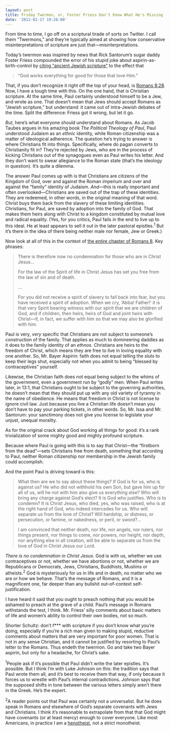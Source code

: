 ```yaml
---
layout: post
title: Friday Twermon, or, Foster Friess Don't Know What He's Missing [Politics]
date: '2012-02-17 19:28:00'
---
```



From time to time, I go off on a scriptural tirade of sorts on Twitter. I call them “Twermons,” and they’re typically aimed at showing how conservative misinterpretations of scripture are just that—misinterpretations.

Today’s twermon was inspired by news that Rick Santorum’s sugar daddy Foster Friess compounded the error of his stupid joke about aspirin-as-birth-control by [citing “ancient Jewish scripture”](https://twitter.com/#!/sarahposner/status/170493273184534528) to the effect that

> “God works everything for good for those that love Him.”

That, if you don’t recognize it right off the top of your head, is [Romans 8:28](http://t.co/Dnrl1t0w). Now, I have a tough time with this. On the one hand, that *is* Christian scripture. At the same time, Paul certainly understood himself to be a Jew, and wrote as one. That doesn’t mean that Jews should accept Romans as “Jewish scripture,” but understand: it came out of intra-Jewish debates of the time. Split the difference: Friess got it wrong, but let it go.

*But*, here’s what everyone should understand about Romans. As Jacob Taubes argues in his amazing book *The Political Theology of Paul*, Paul understood Judaism as an *ethnic* identity, while Roman citizenship was a matter of ideological adherence. The question he’s trying to answer is where Christians fit into things. Specifically, where do pagan converts to Christianity fit in? They’re rejected by Jews, who are in the process of kicking Christians out of the synagogues even as Paul writes his letter. And they don’t want to swear allegiance to the Roman state (that’s the ideology in question). It’s quite a dilemma.

The answer Paul comes up with is that Christians are citizens of the Kingdom of God, over and against the Roman imperium and over and against the “family” identity of Judaism. *And*—this is really important and often overlooked—Christians are saved out of the trap of these identities. They are redeemed, in other words, in the original meaning of that word. Christ buys them back from the slavery of these limiting identities. Christians, for Paul, are saved by adoption into the family of God. That makes them heirs along with Christ to a kingdom constituted by mutual love and radical equality. (Yes, for you critics, Paul fails in the end to live up to this ideal. He at least appears to sell it out in the later pastoral epistles.<sup>1</sup> But it’s there in the idea of there being neither male nor female, Jew or Greek.)

Now look at all of this in the context of [the entire chapter of Romans 8](http://t.co/QOkPAUc1). Key phrases:

> There is therefore now no condemnation for those who are in Christ Jesus…
> 
> For the law of the Spirit of life in Christ Jesus has set you free from the law of sin and of death.
> 
> …
> 
> For you did not receive a spirit of slavery to fall back into fear, but you have received a spirit of adoption. When we cry, ‘Abba! Father!’ it is that very Spirit bearing witness with our spirit that we are children of God, and if children, then heirs, heirs of God and joint heirs with Christ—if, in fact, we suffer with him so that we may also be glorified with him.

Paul is very, *very* specific that Christians are not subject to someone’s construction of the family. That applies as much to domineering daddies as it does to the family identity of an *ethnos*. Christians are heirs to the freedom of Christ, which means they are free to live in loving equality with one another. So, Mr. Bayer Aspirin: faith does not equal telling the sluts to keep their legs shut, especially not when you admit to being “blessed by contraceptives” yourself.

Likewise, the Christian faith does not equal being subject to the whims of the government, even a government run by “godly” men. When Paul writes later, in 13:1, that Christians ought to be subject to the governing authorities, he doesn’t mean that they should put up with any old variety of tyranny in the name of obedience. He means that freedom in Christ is not license to ignore civil law. Just because you live a Christian life doesn’t mean you don’t have to pay your parking tickets, in other words. So, Mr. Issa and Mr. Santorum: your sanctimony does not give you license to legislate your unjust, unequal morality.

As for the original crack about God working all things for good: it’s a rank trivialization of some mighty good and mighty profound scripture.

Because where Paul is going with this is to say that Christ—the “firstborn from the dead”—sets Christians free from death, something that according to Paul, neither Roman citizenship nor membership in the Jewish family could accomplish.

And the point Paul is driving toward is this:

> What then are we to say about these things? If God is for us, who is against us? He who did not withhold his own Son, but gave him up for all of us, will he not with him also give us everything else? Who will bring any charge against God’s elect? It is God who justifies. Who is to condemn? It is Christ Jesus, who died, yes, who was raised, who is at the right hand of God, who indeed intercedes for us. Who will separate us from the love of Christ? Will hardship, or distress, or persecution, or famine, or nakedness, or peril, or sword?…
> 
> I am convinced that neither death, nor life, nor angels, nor rulers, nor things present, nor things to come, nor powers, nor height, nor depth, nor anything else in all creation, will be able to separate us from the love of God in Christ Jesus our Lord.

*There is no condemnation in Christ Jesus*. God is with us, whether we use contraceptives or not, whether we have abortions or not, whether we are Republicans or Democrats, Jews, Christians, Buddhists, Muslims or atheists.<sup>2</sup> God is mysteriously for us in life and in death, no matter who we are or how we behave. That’s the message of Romans, and it is a magnificent one, far deeper than any bullshit out-of-context self-justification.

I have heard it said that you ought to preach nothing that you would be ashamed to preach at the grave of a child. Paul’s message in Romans withstands the test, I think. Mr. Friess’ silly comments about basic matters of life and women’s ability to control their own bodies, not so much.

Shorter Schultz: don’t f*** with scripture if you don’t know what you’re doing, especially if you’re a rich man given to making stupid, reductive comments about matters that are very important for poor women. That is not in any sense Christian, and it cannot be justified by resorting to Paul’s letter to the Romans. Thus endeth the twermon. Go and take two Bayer aspirin, but only for a headache, for Christ’s sake.

<sup>1</sup>People ask if it’s possible that Paul didn’t write the later epistles. It’s possible. But I think I’m with Luke Johnson on this: the tradition says that Paul wrote them all, and it’s best to receive them that way, if only because it forces us to wrestle with Paul’s internal contradictions. Johnson says that the supposed shifts in tone between the various letters simply aren’t there in the Greek. He’s the expert.

<sup>2</sup>A reader points out that Paul was certainly not a universalist. But he does speak in Romans and elsewhere of God’s separate covenants with Jews and Christians. I think it’s reasonable to extrapolate from that that God might have covenants (or at least mercy) enough to cover everyone. Like most Americans, in practice I am a [henotheist](http://en.wikipedia.org/wiki/Henotheism), not a strict monotheist.


